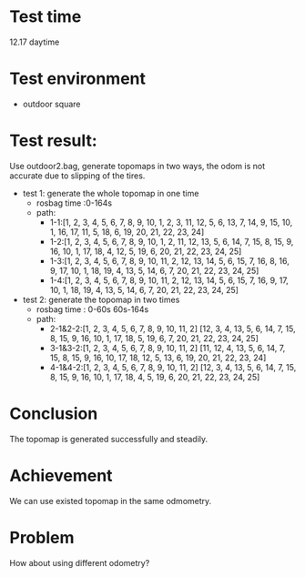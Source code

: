 # Test time
12.17 daytime
# Test environment
- outdoor square
# Test result:
Use outdoor2.bag, generate topomaps in two ways, the odom is not accurate due to slipping of the tires.
- test 1: generate the whole topomap in one time 
  - rosbag time :0-164s
  - path:
    - 1-1:[1, 2, 3, 4, 5, 6, 7, 8, 9, 10, 1, 2, 3, 11, 12, 5, 6, 13, 7, 14, 9, 15, 10, 1, 16, 17, 11, 5, 18, 6, 19, 20, 21, 22, 23, 24]
    - 1-2:[1, 2, 3, 4, 5, 6, 7, 8, 9, 10, 1, 2, 11, 12, 13, 5, 6, 14, 7, 15, 8, 15, 9, 16, 10, 1, 17, 18, 4, 12, 5, 19, 6, 20, 21, 22, 23, 24, 25]
    - 1-3:[1, 2, 3, 4, 5, 6, 7, 8, 9, 10, 11, 2, 12, 13, 14, 5, 6, 15, 7, 16, 8, 16, 9, 17, 10, 1, 18, 19, 4, 13, 5, 14, 6, 7, 20, 21, 22, 23, 24, 25]
    - 1-4:[1, 2, 3, 4, 5, 6, 7, 8, 9, 10, 11, 2, 12, 13, 14, 5, 6, 15, 7, 16, 9, 17, 10, 1, 18, 19, 4, 13, 5, 14, 6, 7, 20, 21, 22, 23, 24, 25]
- test 2: generate the topomap in two times
  - rosbag time : 0-60s 60s-164s
  - path:
    - 2-1&2-2:[1, 2, 3, 4, 5, 6, 7, 8, 9, 10, 11, 2] [12, 3, 4, 13, 5, 6, 14, 7, 15, 8, 15, 9, 16, 10, 1, 17, 18, 5, 19, 6, 7, 20, 21, 22, 23, 24, 25]
    - 3-1&3-2:[1, 2, 3, 4, 5, 6, 7, 8, 9, 10, 11, 2] [11, 12, 4, 13, 5, 6, 14, 7, 15, 8, 15, 9, 16, 10, 17, 18, 12, 5, 13, 6, 19, 20, 21, 22, 23, 24]
    - 4-1&4-2:[1, 2, 3, 4, 5, 6, 7, 8, 9, 10, 11, 2] [12, 3, 4, 13, 5, 6, 14, 7, 15, 8, 15, 9, 16, 10, 1, 17, 18, 4, 5, 19, 6, 20, 21, 22, 23, 24, 25]
# Conclusion
The topomap is generated successfully and steadily.
# Achievement
We can use existed topomap in the same odmometry.
# Problem
How about using different odometry?